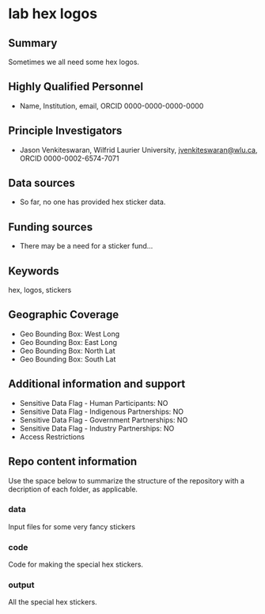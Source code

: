 # lab hex logos

## Summary

Sometimes we all need some hex logos.

## Highly Qualified Personnel

- Name, Institution, email, ORCID 0000-0000-0000-0000

## Principle Investigators

- Jason Venkiteswaran, Wilfrid Laurier University, jvenkiteswaran@wlu.ca, ORCID 0000-0002-6574-7071

## Data sources

- So far, no one has provided hex sticker data.

## Funding sources

- There may be a need for a sticker fund...

## Keywords

hex, logos, stickers

## Geographic Coverage

- Geo Bounding Box: West Long
- Geo Bounding Box: East Long
- Geo Bounding Box: North Lat
- Geo Bounding Box: South Lat

## Additional information and support

- Sensitive Data Flag - Human Participants: NO
- Sensitive Data Flag - Indigenous Partnerships: NO
- Sensitive Data Flag - Government Partnerships: NO
- Sensitive Data Flag - Industry Partnerships: NO
- Access Restrictions

## Repo content information

Use the space below to summarize the structure of the repository with a decription of each folder, as applicable.

### data

Input files for some very fancy stickers

### code

Code for making the special hex stickers. 

### output

All the special hex stickers.
